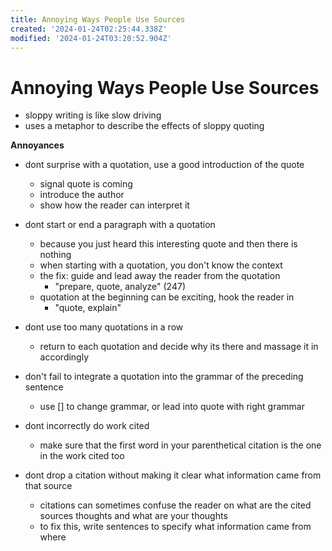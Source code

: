 ```yaml
---
title: Annoying Ways People Use Sources
created: '2024-01-24T02:25:44.338Z'
modified: '2024-01-24T03:20:52.904Z'
---
```


# Annoying Ways People Use Sources

- sloppy writing is like slow driving
- uses a metaphor to describe the effects of sloppy quoting

**Annoyances**
- dont surprise with a quotation, use a good introduction of the quote
  - signal quote is coming
  - introduce the author
  - show how the reader can interpret it

- dont start or end a paragraph with a quotation
  - because you just heard this interesting quote and then there is nothing
  - when starting with a quotation, you don't know the context
  - the fix: guide and lead away the reader from the quotation
    - "prepare, quote, analyze" (247)
  - quotation at the beginning can be exciting, hook the reader in
    - "quote, explain"

- dont use too many quotations in a row
  - return to each quotation and decide why its there and massage it in accordingly

- don't fail to integrate a quotation into the grammar of the preceding sentence
  - use [] to change grammar, or lead into quote with right grammar

- dont incorrectly do work cited
  - make sure that the first word in your parenthetical citation is the one in the work cited too

- dont drop a citation without making it clear what information came from that source
  - citations can sometimes confuse the reader on what are the cited sources thoughts and what are your thoughts
  - to fix this, write sentences to specify what information came from where
  
